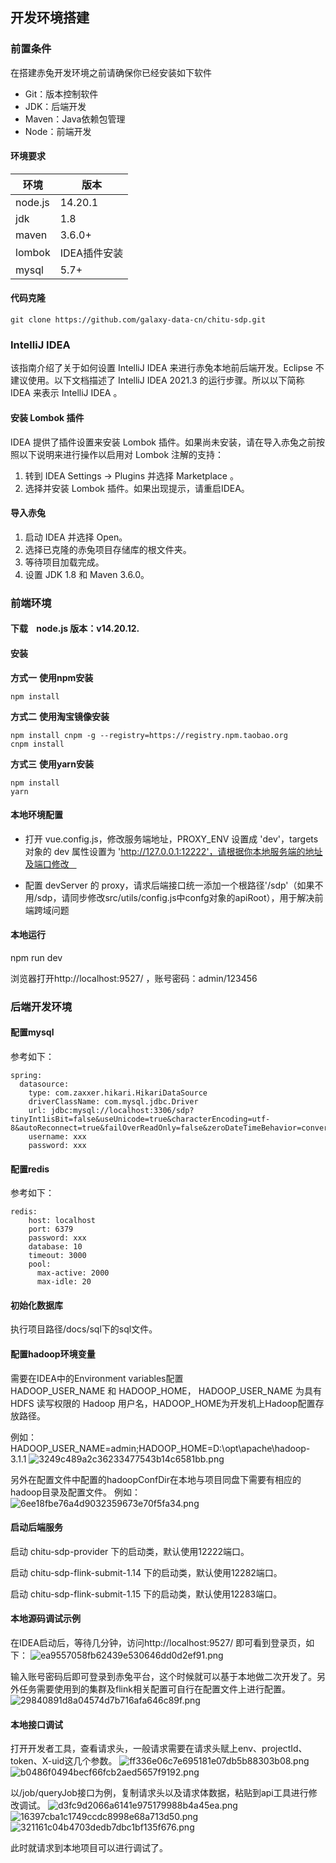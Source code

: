 ## 开发环境搭建
### 前置条件
在搭建赤兔开发环境之前请确保你已经安装如下软件

* Git：版本控制软件
* JDK：后端开发
* Maven：Java依赖包管理
* Node：前端开发

#### 环境要求
| **环境** | **版本** |
| --- | --- |
| node.js | 14.20.1 |
| jdk | 1.8 |
| maven | 3.6.0+ |
| lombok | IDEA插件安装 |
| mysql | 5.7+ |

#### 代码克隆
```
git clone https://github.com/galaxy-data-cn/chitu-sdp.git
```

### IntelliJ IDEA

该指南介绍了关于如何设置 IntelliJ IDEA 来进行赤兔本地前后端开发。Eclipse 不建议使用。以下文档描述了 IntelliJ IDEA 2021.3 的运行步骤。所以以下简称 IDEA 来表示 IntelliJ IDEA 。

#### 安装 Lombok 插件

IDEA 提供了插件设置来安装 Lombok 插件。如果尚未安装，请在导入赤兔之前按照以下说明来进行操作以启用对 Lombok 注解的支持：

1. 转到 IDEA Settings → Plugins 并选择 Marketplace 。
2. 选择并安装 Lombok 插件。如果出现提示，请重启IDEA。
#### 导入赤兔

1. 启动 IDEA 并选择 Open。
2. 选择已克隆的赤兔项目存储库的根文件夹。
3. 等待项目加载完成。
4. 设置 JDK 1.8 和 Maven 3.6.0。
### 前端环境
#### 下载    node.js 版本：v14.20.12. 
#### 安装    
**方式一** **使用npm安装**  

    npm install    

**方式二** **使用淘宝镜像安装**  

    npm install cnpm -g --registry=https://registry.npm.taobao.org
    cnpm install

**方式三** **使用yarn安装**

    npm install       
    yarn
#### 本地环境配置    

* 打开 vue.config.js，修改服务端地址，PROXY_ENV 设置成 'dev'，targets 对象的 dev 属性设置为 'http://127.0.0.1:12222'，请根据你本地服务端的地址及端口修改    

* 配置 devServer 的 proxy，请求后端接口统一添加一个根路径'/sdp'（如果不用/sdp，请同步修改src/utils/config.js中confg对象的apiRoot），用于解决前端跨域问题  

#### 本地运行        
npm run dev 

浏览器打开http://localhost:9527/ ，账号密码：admin/123456



### 后端开发环境
#### 配置mysql
参考如下：
```
spring:
  datasource:
    type: com.zaxxer.hikari.HikariDataSource
    driverClassName: com.mysql.jdbc.Driver
    url: jdbc:mysql://localhost:3306/sdp?tinyInt1isBit=false&useUnicode=true&characterEncoding=utf-8&autoReconnect=true&failOverReadOnly=false&zeroDateTimeBehavior=convertToNull&useSSL=false&serverTimezone=Asia/Shanghai&allowMultiQueries=true
    username: xxx
    password: xxx
```
#### 配置redis
参考如下：
```
redis:
    host: localhost
    port: 6379
    password: xxx
    database: 10
    timeout: 3000
    pool:
      max-active: 2000
      max-idle: 20
```
#### 初始化数据库

执行项目路径/docs/sql下的sql文件。

#### 配置hadoop环境变量

需要在IDEA中的Environment variables配置HADOOP_USER_NAME 和 HADOOP_HOME， HADOOP_USER_NAME 为具有 HDFS 读写权限的 Hadoop 用户名，HADOOP_HOME为开发机上Hadoop配置存放路径。

例如：HADOOP_USER_NAME=admin;HADOOP_HOME=D:\opt\apache\hadoop-3.1.1
![3249c489a2c36233477543b14c6581bb.png](image/localDev/hadoopEnv2.png)

另外在配置文件中配置的hadoopConfDir在本地与项目同盘下需要有相应的hadoop目录及配置文件。
例如：
![6ee18fbe76a4d9032359673e70f5fa34.png](image/localDev/hadoopEnv.png)

#### 启动后端服务
启动 chitu-sdp-provider 下的启动类，默认使用12222端口。

启动 chitu-sdp-flink-submit-1.14 下的启动类，默认使用12282端口。

启动 chitu-sdp-flink-submit-1.15 下的启动类，默认使用12283端口。

#### 本地源码调试示例
在IDEA启动后，等待几分钟，访问http://localhost:9527/ 即可看到登录页，如下：
![ea9557058fb62439e530646dd0d2ef91.png](image/localDev/login.png)

输入账号密码后即可登录到赤兔平台，这个时候就可以基于本地做二次开发了。另外任务需要使用到的集群及flink相关配置可自行在配置文件上进行配置。
![29840891d8a04574d7b716afa646c89f.png](image/localDev/home.png)



#### 本地接口调试
打开开发者工具，查看请求头，一般请求需要在请求头赋上env、projectId、token、X-uid这几个参数。
![ff336e06c7e695181e07db5b88303b08.png](image/localDev/requestHeader.png)
![b0486f0494becf66fcb2aed5657f9192.png](image/localDev/requestBody.png)

以/job/queryJob接口为例，复制请求头以及请求体数据，粘贴到api工具进行修改调试。
![d3fc9d2066a6141e975179988b4a45ea.png](image/localDev/apiRequestHeader.png)
![16397cba1c1749ccdc8998e68a713d50.png](image/localDev/apiRequestBody.png)
![321161c04b4703dedb7dbc1bf135f676.png](image/localDev/debugger.png)

此时就请求到本地项目可以进行调试了。